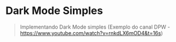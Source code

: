 # Dark Mode Simples
> Implementando Dark Mode simples (Exemplo do canal DPW - https://www.youtube.com/watch?v=rnkdLX6mOD4&t=16s)

